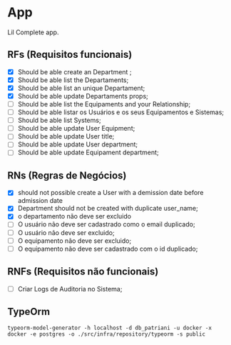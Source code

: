 # App

Lil Complete app.

## RFs (Requisitos funcionais)

- [x] Should be able create an Department ;
- [x] Should be able list the Departaments;
- [x] Should be able list an unique Departament;
- [x] Should be able update Departaments props;
- [ ] Should be able list the Equipaments and your Relationship;
- [ ] Should be able listar os Usuários e os seus Equipamentos e Sistemas;
- [ ] Should be able list Systems;
- [ ] Should be able update User Equipment;
- [ ] Should be able update User title;
- [ ] Should be able update User department;
- [ ] Should be able update Equipament department;

## RNs (Regras de Negócios)

- [x] should not possible create a User with a demission date before admission date
- [x] Department should not be created with duplicate user_name;
- [x] o departamento não deve ser excluido
- [ ] O usuário não deve ser cadastrado como o email duplicado;
- [ ] O usuário não deve ser excluido;
- [ ] O equipamento não deve ser excluido;
- [ ] O equipamento não deve ser cadastrado com o id duplicado;

## RNFs (Requisitos não funcionais)

- [ ] Criar Logs de Auditoria no Sistema;

## TypeOrm

`typeorm-model-generator -h localhost -d db_patriani -u docker -x docker -e postgres -o ./src/infra/repository/typeorm -s public`
